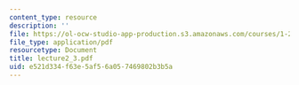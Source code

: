 ```yaml
---
content_type: resource
description: ''
file: https://ol-ocw-studio-app-production.s3.amazonaws.com/courses/1-224j-carrier-systems-fall-2003/e521d334f63e5af56a057469802b3b5a_lecture2_3.pdf
file_type: application/pdf
resourcetype: Document
title: lecture2_3.pdf
uid: e521d334-f63e-5af5-6a05-7469802b3b5a
---
```

